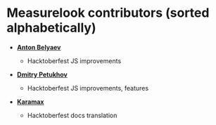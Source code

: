 Measurelook contributors (sorted alphabetically)
================================================

* **[Anton Belyaev](https://github.com/partyordie)**

  * Hacktoberfest JS improvements

* **[Dmitry Petukhov](https://github.com/dphov)**

  * Hacktoberfest JS improvements, features

* **[Karamax](https://github.com/Karamax)**

  * Hacktoberfest docs translation

